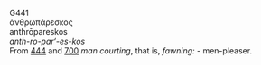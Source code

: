 <body>
  <p>G441<br>  ἀνθρωπάρεσκος  <br> anthrōpareskos  <br><i>anth-ro-par‘-es-kos </i><br>From <a href="g0444.htm">444</a> and <a href="g0700.htm">700</a>  <i>man</i> <i>courting</i>, that is, <i>fawning:</i> - men-pleaser.<br></p>
 </body>